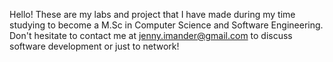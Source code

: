 Hello! These are my labs and project that I have made during my time studying to become a M.Sc in Computer Science and Software Engineering. Don't hesitate to contact me at jenny.imander@gmail.com to discuss software development or just to network!
